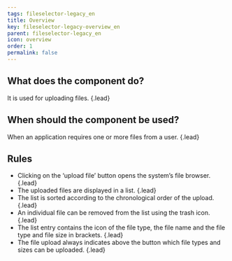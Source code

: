 ```yaml
---
tags: fileselector-legacy_en
title: Overview
key: fileselector-legacy-overview_en
parent: fileselector-legacy_en
icon: overview
order: 1
permalink: false  
---
```


## What does the component do?
It is used for uploading files. {.lead}

## When should the component be used?
When an application requires one or more files from a user. {.lead}

## Rules 
* Clicking on the ‘upload file’ <sbb-link variant="inline" href="/en/design-system/legacy/components/button/">button</sbb-link> opens the system’s file browser. {.lead}
* The uploaded files are displayed in a list. {.lead}
* The list is sorted according to the chronological order of the upload. {.lead}
* An individual file can be removed from the list using the trash icon. {.lead}
* The list entry contains the icon of the file type, the file name and the file type and file size in brackets. {.lead}
* The file upload always indicates above the <sbb-link variant="inline" href="/en/design-system/legacy/components/button/">button</sbb-link> which file types and sizes can be uploaded. {.lead}
